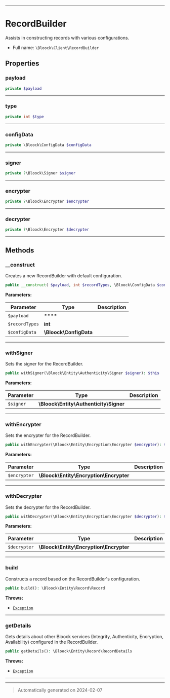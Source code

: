 ***

# RecordBuilder

Assists in constructing records with various configurations.



* Full name: `\Bloock\Client\RecordBuilder`



## Properties


### payload



```php
private $payload
```






***

### type



```php
private int $type
```






***

### configData



```php
private \Bloock\ConfigData $configData
```






***

### signer



```php
private ?\Bloock\Signer $signer
```






***

### encrypter



```php
private ?\Bloock\Encrypter $encrypter
```






***

### decrypter



```php
private ?\Bloock\Encrypter $decrypter
```






***

## Methods


### __construct

Creates a new RecordBuilder with default configuration.

```php
public __construct( $payload, int $recordTypes, \Bloock\ConfigData $configData): mixed
```








**Parameters:**

| Parameter | Type | Description |
|-----------|------|-------------|
| `$payload` | **** |  |
| `$recordTypes` | **int** |  |
| `$configData` | **\Bloock\ConfigData** |  |





***

### withSigner

Sets the signer for the RecordBuilder.

```php
public withSigner(\Bloock\Entity\Authenticity\Signer $signer): $this
```








**Parameters:**

| Parameter | Type | Description |
|-----------|------|-------------|
| `$signer` | **\Bloock\Entity\Authenticity\Signer** |  |





***

### withEncrypter

Sets the encrypter for the RecordBuilder.

```php
public withEncrypter(\Bloock\Entity\Encryption\Encrypter $encrypter): $this
```








**Parameters:**

| Parameter | Type | Description |
|-----------|------|-------------|
| `$encrypter` | **\Bloock\Entity\Encryption\Encrypter** |  |





***

### withDecrypter

Sets the decrypter for the RecordBuilder.

```php
public withDecrypter(\Bloock\Entity\Encryption\Encrypter $decrypter): $this
```








**Parameters:**

| Parameter | Type | Description |
|-----------|------|-------------|
| `$decrypter` | **\Bloock\Entity\Encryption\Encrypter** |  |





***

### build

Constructs a record based on the RecordBuilder's configuration.

```php
public build(): \Bloock\Entity\Record\Record
```











**Throws:**

- [`Exception`](../../Exception.md)



***

### getDetails

Gets details about other Bloock services (Integrity, Authenticity, Encryption, Availability) configured in the RecordBuilder.

```php
public getDetails(): \Bloock\Entity\Record\RecordDetails
```











**Throws:**

- [`Exception`](../../Exception.md)



***


***
> Automatically generated on 2024-02-07
